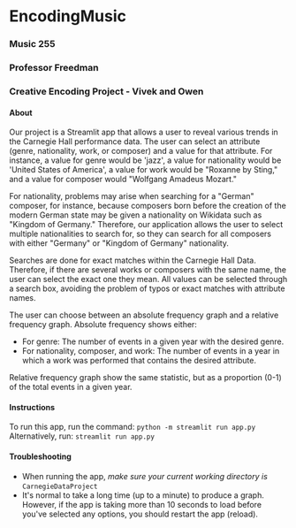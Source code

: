 # EncodingMusic
### Music 255
### Professor Freedman
### Creative Encoding Project - Vivek and Owen

#### About

Our project is a Streamlit app that allows a user to reveal various trends in the Carnegie Hall performance
data. The user can select an attribute (genre, nationality, work, or composer) and a value for that
attribute. For instance, a value for genre would be 'jazz', a value for nationality would be 'United States
of America', a value for work would be "Roxanne by Sting," and a value for composer would "Wolfgang Amadeus
Mozart."

For nationality, problems may arise when searching for a "German" composer, for instance, because composers
born before the creation of the modern German state may be given a nationality on Wikidata such as
"Kingdom of Germany." Therefore, our application allows the user to select multiple nationalities to search
for, so they can search for all composers with either "Germany" or "Kingdom of Germany" nationality.

Searches are done for exact matches within the Carnegie Hall Data. Therefore, if there are several works
or composers with the same name, the user can select the exact one they mean. All values can be selected
through a search box, avoiding the problem of typos or exact matches with attribute names.

The user can choose between an absolute frequency graph and a relative frequency graph. Absolute frequency
shows either:
* For genre: The number of events in a given year with the desired genre.
* For nationality, composer, and work: The number of events in a year in which a work was performed that
contains the desired attribute.

Relative frequency graph show the same statistic, but as a proportion (0-1) of the total events in a
given year.

#### Instructions

To run this app, run the command:
`python -m streamlit run app.py`
Alternatively, run:
`streamlit run app.py`

#### Troubleshooting

* When running the app, *make sure your current working directory is*
`CarnegieDataProject`
* It's normal to take a long time (up to a minute) to produce a graph. However,
if the app is taking more than 10 seconds to load before you've selected any
options, you should restart the app (reload).